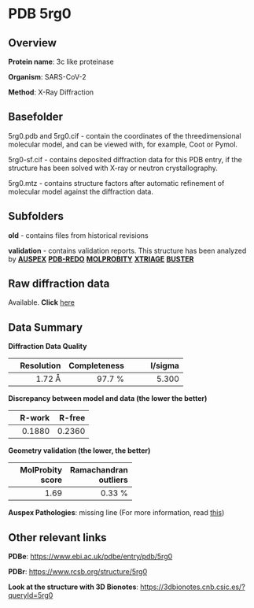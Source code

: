 # PDB 5rg0

## Overview

**Protein name**: 3c like proteinase

**Organism**: SARS-CoV-2

**Method**: X-Ray Diffraction

## Basefolder

5rg0.pdb and 5rg0.cif - contain the coordinates of the threedimensional molecular model, and can be viewed with, for example, Coot or Pymol.

5rg0-sf.cif - contains deposited diffraction data for this PDB entry, if the structure has been solved with X-ray or neutron crystallography.

5rg0.mtz - contains structure factors after automatic refinement of molecular model against the diffraction data.

## Subfolders



**old** - contains files from historical revisions

**validation** - contains validation reports. This structure has been analyzed by [**AUSPEX**](https://github.com/thorn-lab/coronavirus_structural_task_force/tree/master/pdb/3c_like_proteinase/SARS-CoV-2/5rg0/validation/auspex) [**PDB-REDO**](https://github.com/thorn-lab/coronavirus_structural_task_force/tree/master/pdb/3c_like_proteinase/SARS-CoV-2/5rg0/validation/pdb-redo) [**MOLPROBITY**](https://github.com/thorn-lab/coronavirus_structural_task_force/tree/master/pdb/3c_like_proteinase/SARS-CoV-2/5rg0/validation/molprobity) [**XTRIAGE**](https://github.com/thorn-lab/coronavirus_structural_task_force/blob/master/pdb/3c_like_proteinase/SARS-CoV-2/5rg0/validation/Xtriage_output.log) [**BUSTER**](https://www.globalphasing.com/buster/wiki/index.cgi?Covid19Pdb5RG0)

## Raw diffraction data

Available. **Click** [here](https://zenodo.org/record/3731556) 

## Data Summary
**Diffraction Data Quality**

|   | Resolution | Completeness| I/sigma |
|---|-------------:|----------------:|--------------:|
|   |1.72 Å|97.7  %|<img width=50/>5.300|

**Discrepancy between model and data (the lower the better)**

|   | **R-work**| **R-free**   
|---|-------------:|----------------:|           
||  0.1880|  0.2360|

**Geometry validation (the lower, the better)**

|   |**MolProbity<br>score**| **Ramachandran<br>outliers** 
|---|-------------:|----------------:|
||  1.69|  0.33 %|

**Auspex Pathologies**: missing line (For more information, read [this](https://github.com/thorn-lab/coronavirus_structural_task_force/blob/master/pdb/3c_like_proteinase/SARS-CoV-2/5rg0/validation/auspex/5rg0_auspex_comments.txt))

 



## Other relevant links 
**PDBe**:  https://www.ebi.ac.uk/pdbe/entry/pdb/5rg0
 
**PDBr**: https://www.rcsb.org/structure/5rg0 

**Look at the structure with 3D Bionotes**: https://3dbionotes.cnb.csic.es/?queryId=5rg0

